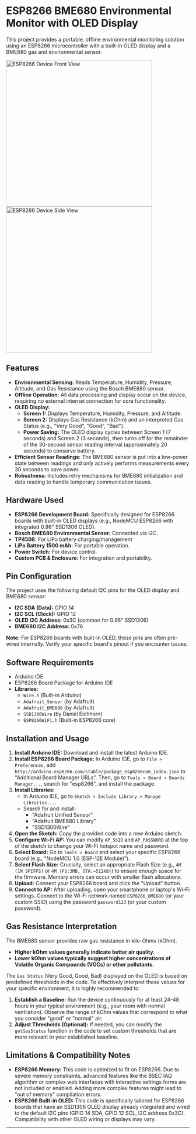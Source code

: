 # ESP8266 BME680 Environmental Monitor with OLED Display

This project provides a portable, offline environmental monitoring solution using an ESP8266 microcontroller with a built-in OLED display and a BME680 gas and environmental sensor.

<img src="https://github.com/user-attachments/assets/a5e39dbc-0e6a-4b88-b850-ccc1f0e625ef" alt="ESP8266 Device Front View" width="400">
<img src="https://github.com/user-attachments/assets/25655a07-ef23-4456-b626-bd6670e3cddc" alt="ESP8266 Device Side View" width="400">

## Features

* **Environmental Sensing:** Reads Temperature, Humidity, Pressure, Altitude, and Gas Resistance using the Bosch BME680 sensor.
* **Offline Operation:** All data processing and display occur on the device, requiring no external internet connection for core functionality.
* **OLED Display:**
    * **Screen 1:** Displays Temperature, Humidity, Pressure, and Altitude.
    * **Screen 2:** Displays Gas Resistance (kOhm) and an interpreted Gas Status (e.g., "Very Good", "Good", "Bad").
    * **Power Saving:** The OLED display cycles between Screen 1 (7 seconds) and Screen 2 (3 seconds), then turns off for the remainder of the 30-second sensor reading interval (approximately 20 seconds) to conserve battery.
* **Efficient Sensor Readings:** The BME680 sensor is put into a low-power state between readings and only actively performs measurements every 30 seconds to save power.
* **Robustness:** Includes retry mechanisms for BME680 initialization and data reading to handle temporary communication issues.

## Hardware Used

* **ESP8266 Development Board:** Specifically designed for ESP8266 boards with built-in OLED displays (e.g., NodeMCU ESP8266 with integrated 0.96" SSD1306 OLED).
* **Bosch BME680 Environmental Sensor:** Connected via I2C.
* **TP4506:** For LiPo battery charging/management
* **LiPo Battery 1500 mAh:** For portable operation.
* **Power Switch:** For device control.
* **Custom PCB & Enclosure:** For integration and portability.

## Pin Configuration

The project uses the following default I2C pins for the OLED display and BME680 sensor:

* **I2C SDA (Data):** GPIO 14
* **I2C SCL (Clock):** GPIO 12
* **OLED I2C Address:** 0x3C (common for 0.96" SSD1306)
* **BME680 I2C Address:** 0x76

**Note:** For ESP8266 boards with built-in OLED, these pins are often pre-wired internally. Verify your specific board's pinout if you encounter issues.

## Software Requirements

* Arduino IDE
* ESP8266 Board Package for Arduino IDE
* **Libraries:**
    * `Wire.h` (Built-in Arduino)
    * `Adafruit_Sensor` (by Adafruit)
    * `Adafruit_BME680` (by Adafruit)
    * `SSD1306Wire` (by Daniel Eichhorn)
    * `ESP8266WiFi.h` (Built-in ESP8266 core)

## Installation and Usage

1.  **Install Arduino IDE:** Download and install the latest Arduino IDE.
2.  **Install ESP8266 Board Package:** In Arduino IDE, go to `File > Preferences`, add `http://arduino.esp8266.com/stable/package_esp8266com_index.json` to "Additional Board Manager URLs". Then, go to `Tools > Board > Boards Manager...`, search for "esp8266", and install the package.
3.  **Install Libraries:**
    * In Arduino IDE, go to `Sketch > Include Library > Manage Libraries...`.
    * Search for and install:
        * "Adafruit Unified Sensor"
        * "Adafruit BME680 Library"
        * "SSD1306Wire"
4.  **Open the Sketch:** Copy the provided code into a new Arduino sketch.
5.  **Configure Wi-Fi AP:** You can modify `AP_SSID` and `AP_PASSWORD` at the top of the sketch to change your Wi-Fi hotspot name and password.
6.  **Select Board:** Go to `Tools > Board` and select your specific ESP8266 board (e.g., "NodeMCU 1.0 (ESP-12E Module)").
7.  **Select Flash Size:** Crucially, select an appropriate Flash Size (e.g., `4M (1M SPIFFS)` or `4M (FS:3MB, OTA:~512KB)`) to ensure enough space for the firmware. Memory errors can occur with smaller flash allocations.
8.  **Upload:** Connect your ESP8266 board and click the "Upload" button.
9.  **Connect to AP:** After uploading, open your smartphone or laptop's Wi-Fi settings. Connect to the Wi-Fi network named `ESP8266_BME680` (or your custom SSID) using the password `password123` (or your custom password).

## Gas Resistance Interpretation

The BME680 sensor provides raw gas resistance in kilo-Ohms (kOhm).

* **Higher kOhm values generally indicate better air quality.**
* **Lower kOhm values typically suggest higher concentrations of Volatile Organic Compounds (VOCs) or other pollutants.**

The `Gas Status` (Very Good, Good, Bad) displayed on the OLED is based on predefined thresholds in the code. To effectively interpret these values for your specific environment, it is highly recommended to:

1.  **Establish a Baseline:** Run the device continuously for at least 24-48 hours in your typical environment (e.g., your room with normal ventilation). Observe the range of kOhm values that correspond to what you consider "good" or "normal" air.
2.  **Adjust Thresholds (Optional):** If needed, you can modify the `getGasStatus` function in the code to set custom thresholds that are more relevant to your established baseline.

## Limitations & Compatibility Notes

* **ESP8266 Memory:** This code is optimized to fit on ESP8266. Due to severe memory constraints, advanced features like the BSEC IAQ algorithm or complex web interfaces with interactive settings forms are not included or enabled. Adding more complex features might lead to "out of memory" compilation errors.
* **ESP8266 Built-in OLED:** This code is specifically tailored for ESP8266 boards that have an SSD1306 OLED display already integrated and wired to the default I2C pins (GPIO 14 SDA, GPIO 12 SCL, I2C address 0x3C). Compatibility with other OLED wiring or displays may vary.

---
